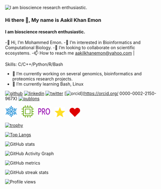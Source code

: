 ![I am bioscience research enthusiastic.](https://media-exp1.licdn.com/dms/image/C5622AQEiIB39FNev0Q/feedshare-shrink_800/0/1647488549976?e=1650499200&v=beta&t=BVgTpE7z2oS-9fU5kk1z_MY_3v4uuDoY6qEFXqWCnhQ)
### Hi there 👋, My name is Aakil Khan Emon
#### I am bioscience research enthusiastic.
-👋 Hi, I’m Mohammed Emon.
-👀 I’m interested in Bioinformatics and Computational Biology.
-💞️ I’m looking to collaborate on scientific ecosystems.
-📫 How to reach me aakilkhanemon@yahoo.com | 

Skills: C/C++/Python/R/Bash

- 🔭 I’m currently working on several genomics, bioinformatics and proteomics research projects. 
- 🌱 I’m currently learning Bash, Linux 


[<img src='https://cdn.jsdelivr.net/npm/simple-icons@3.0.1/icons/github.svg' alt='github' height='40'>](https://github.com/https://github.com/aakilkhanemon)  [<img src='https://cdn.jsdelivr.net/npm/simple-icons@3.0.1/icons/linkedin.svg' alt='linkedin' height='40'>](https://www.linkedin.com/in/https://www.linkedin.com/in/aakilkhanemon//)  [<img src='https://cdn.jsdelivr.net/npm/simple-icons@3.0.1/icons/twitter.svg' alt='twitter' height='40'>](https://twitter.com/https://twitter.com/aakilkhanemon)  [<img src='https://cdn.jsdelivr.net/npm/simple-icons@3.0.1/icons/orcid.svg' alt='orcid' height='40'>](https://orcid.org/ 0000-0002-2150-967X)  [<img src='https://cdn.jsdelivr.net/npm/simple-icons@3.0.1/icons/publons.svg' alt='publons' height='40'>](https://publons.com/researcher/4627279/mohammed-emon/)  

<a href='https://archiveprogram.github.com/'><img src='https://raw.githubusercontent.com/acervenky/animated-github-badges/master/assets/acbadge.gif' width='40' height='40'></a> <a href='https://docs.github.com/en/developers'><img src='https://raw.githubusercontent.com/acervenky/animated-github-badges/master/assets/devbadge.gif' width='40' height='40'></a> <a href='https://github.com/pricing'><img src='https://raw.githubusercontent.com/acervenky/animated-github-badges/master/assets/pro.gif' width='40' height='40'></a> <a href='https://stars.github.com/'><img src='https://raw.githubusercontent.com/acervenky/animated-github-badges/master/assets/starbadge.gif' width='35' height='35'></a> <a href='https://docs.github.com/en/github/supporting-the-open-source-community-with-github-sponsors'><img src='https://raw.githubusercontent.com/acervenky/animated-github-badges/master/assets/sponsorbadge.gif' width='35' height='35'></a> 

[![trophy](https://github-profile-trophy.vercel.app/?username=https://github.com/aakilkhanemon)](https://github.com/ryo-ma/github-profile-trophy)

[![Top Langs](https://github-readme-stats.vercel.app/api/top-langs/?username=https://github.com/aakilkhanemon)](https://github.com/anuraghazra/github-readme-stats)

![GitHub stats](https://github-readme-stats.vercel.app/api?username=https://github.com/aakilkhanemon&show_icons=true)  

![GitHub Activity Graph](https://activity-graph.herokuapp.com/graph?username=https://github.com/aakilkhanemon)  

![GitHub metrics](https://metrics.lecoq.io/https://github.com/aakilkhanemon)  

![GitHub streak stats](https://github-readme-streak-stats.herokuapp.com/?user=https://github.com/aakilkhanemon)  

![Profile views](https://gpvc.arturio.dev/https://github.com/aakilkhanemon)  
